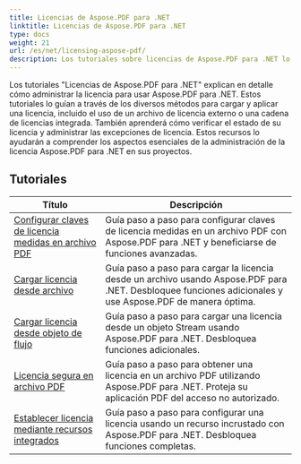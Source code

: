 ```yaml
---
title: Licencias de Aspose.PDF para .NET
linktitle: Licencias de Aspose.PDF para .NET
type: docs
weight: 21
url: /es/net/licensing-aspose-pdf/
description: Los tutoriales sobre licencias de Aspose.PDF para .NET lo guiarán a través de la administración de la licencia para usar Aspose.PDF para .NET, incluida la carga y aplicación de la licencia.
---
```

Los tutoriales "Licencias de Aspose.PDF para .NET" explican en detalle cómo administrar la licencia para usar Aspose.PDF para .NET. Estos tutoriales lo guían a través de los diversos métodos para cargar y aplicar una licencia, incluido el uso de un archivo de licencia externo o una cadena de licencias integrada. También aprenderá cómo verificar el estado de su licencia y administrar las excepciones de licencia. Estos recursos lo ayudarán a comprender los aspectos esenciales de la administración de la licencia Aspose.PDF para .NET en sus proyectos.

## Tutoriales
| Título | Descripción |
| --- | --- | 
| [Configurar claves de licencia medidas en archivo PDF](./configure-metered-license/) | Guía paso a paso para configurar claves de licencia medidas en un archivo PDF con Aspose.PDF para .NET y beneficiarse de funciones avanzadas. |  
| [Cargar licencia desde archivo](./load-license-from-file/) | Guía paso a paso para cargar la licencia desde un archivo usando Aspose.PDF para .NET. Desbloquee funciones adicionales y use Aspose.PDF de manera óptima. |  
| [Cargar licencia desde objeto de flujo](./load-license-from-stream-object/) | Guía paso a paso para cargar una licencia desde un objeto Stream usando Aspose.PDF para .NET. Desbloquea funciones adicionales. |  
| [Licencia segura en archivo PDF](./secure-license/) | Guía paso a paso para obtener una licencia en un archivo PDF utilizando Aspose.PDF para .NET. Proteja su aplicación PDF del acceso no autorizado. |  
| [Establecer licencia mediante recursos integrados](./set-license-using-embedded-resource/) | Guía paso a paso para configurar una licencia usando un recurso incrustado con Aspose.PDF para .NET. Desbloquea funciones completas. |  